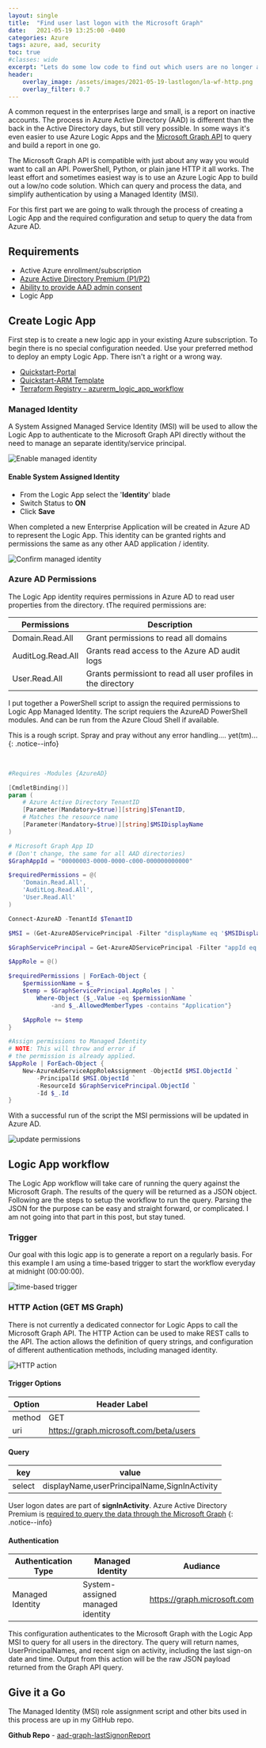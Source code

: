 ```yaml
---
layout: single
title:  "Find user last logon with the Microsoft Graph"
date:   2021-05-19 13:25:00 -0400
categories: Azure
tags: azure, aad, security
toc: true
#classes: wide
excerpt: "Lets do some low code to find out which users are no longer active."
header:
    overlay_image: /assets/images/2021-05-19-lastlogon/la-wf-http.png
    overlay_filter: 0.7
---
```


A common request in the enterprises large and small, is a report on inactive accounts. The process in Azure Active Directory (AAD) is different than the back in the Active Directory days, but still very possible. In some ways it's even easier to use Azure Logic Apps and the [Microsoft Graph API](graph-api) to query and build a report in one go.

The Microsoft Graph API is compatible with just about any way you would want to call an API. PowerShell, Python, or plain jane HTTP it all works. The least effort and sometimes easiest way is to use an Azure Logic App to build out a low/no code solution. Which can query and process the data, and simplify authentication by using a Managed Identity (MSI).

For this first part we are going to walk through the process of creating a Logic App and the required configuration and setup to query the data from Azure AD.

## Requirements

- Active Azure enrollment/subscription
- [Azure Active Directory Premium (P1/P2)](aadp-signinactivity)
- [Ability to provide AAD admin consent](admin-consent)
- Logic App

## Create Logic App

First step is to create a new logic app in your existing Azure subscription. To begin there is no special configuration needed. Use your preferred method to deploy an empty Logic App. There isn't a right or a wrong way.

- [Quickstart-Portal](qs-portal)
- [Quickstart-ARM Template](qs-arm-template)
- [Terraform Registry - azurerm_logic_app_workflow](qs-tf)

### Managed Identity

A System Assigned Managed Service Identity (MSI) will be used to allow the Logic App to authenticate to the Microsoft Graph API directly without the need to manage an separate identity/service principal.

![Enable managed identity](/assets/images/2021-05-19-lastlogon/la-msi-enable.png)

#### Enable System Assigned Identity

- From the Logic App select the '**Identity**' blade
- Switch Status to **ON**
- Click **Save**

When completed a new Enterprise Application will be created in Azure AD to represent the Logic App. This identity can be granted rights and permissions the same as any other AAD application / identity.

![Confirm managed identity](/assets/images/2021-05-19-lastlogon/la-msi-entapp.png)

### Azure AD Permissions

The Logic App identity requires permissions in Azure AD to read user properties from the directory. tThe required permissions are:

|Permissions|Description|
|---|---|
|Domain.Read.All|Grant permissions to read all domains|
|AuditLog.Read.All|Grants read access to the Azure AD audit logs|
|User.Read.All|Grants permissiont to read all user profiles in the directory|

I put together a PowerShell script to assign the required permissions to Logic App Managed Identity. The script requiers the AzureAD PowerShell modules. And can be run from the Azure Cloud Shell if available.

This is a rough script. Spray and pray without any error handling.... yet(tm)...
{: .notice--info}

<br />

```powershell
#Requires -Modules {AzureAD}

[CmdletBinding()]
param (
    # Azure Active Directory TenantID
    [Parameter(Mandatory=$true)][string]$TenantID, 
    # Matches the resource name         
    [Parameter(Mandatory=$true)][string]$MSIDisplayName     
)

# Microsoft Graph App ID 
# (Don't change, the same for all AAD directories)
$GraphAppId = "00000003-0000-0000-c000-000000000000"

$requiredPermissions = @(
    'Domain.Read.All',
    'AuditLog.Read.All',
    'User.Read.All'
)

Connect-AzureAD -TenantId $TenantID

$MSI = (Get-AzureADServicePrincipal -Filter "displayName eq '$MSIDisplayName'")

$GraphServicePrincipal = Get-AzureADServicePrincipal -Filter "appId eq '$GraphAppId'"

$AppRole = @()

$requiredPermissions | ForEach-Object {
    $permissionName = $_
    $temp = $GraphServicePrincipal.AppRoles | `
        Where-Object {$_.Value -eq $permissionName `
            -and $_.AllowedMemberTypes -contains "Application"}

    $AppRole += $temp
}

#Assign permissions to Managed Identity
# NOTE: This will throw and error if 
# the permission is already applied. 
$AppRole | ForEach-Object {
    New-AzureAdServiceAppRoleAssignment -ObjectId $MSI.ObjectId `
        -PrincipalId $MSI.ObjectId `
        -ResourceId $GraphServicePrincipal.ObjectId `
        -Id $_.Id
}
```

With a successful run of the script the MSI permissions will be updated in Azure AD.

![update permissions](/assets/images/2021-05-19-lastlogon/la-msi-aadperms.png)

## Logic App workflow

The Logic App workflow will take care of running the query against the Microsoft Graph. The results of the query will be returned as a JSON object. Following are the steps to setup the workflow to run the query. Parsing the JSON for the purpose can be easy and straight forward, or complicated. I am not going into that part in this post, but stay tuned.

### Trigger

Our goal with this logic app is to generate a report on a regularly basis. For this example I am using a time-based trigger to start the workflow everyday at midnight (00:00:00).

![time-based trigger](/assets/images/2021-05-19-lastlogon/la-wf-trigger.png)

### HTTP Action (GET MS Graph)

There is not currently a dedicated connector for Logic Apps to call the Microsoft Graph API. The HTTP Action can be used to make REST calls to the API. The action allows the definition of query strings, and configuration of different authentication methods, including managed identity.

![HTTP action](/assets/images/2021-05-19-lastlogon/la-wf-http.png)

#### Trigger Options

|**Option**|Header Label|
|---|---|
|method|GET|
|uri|https://graph.microsoft.com/beta/users|

#### Query

|key|value|
|---|---|
|select|displayName,userPrincipalName,SignInActivity|

User logon dates are part of **signInActivity**. Azure Active Directory Premium is [required to query the data through the Microsoft Graph](aadp-signinactivity)
{: .notice--info}

#### Authentication

|Authentication Type|Managed Identity|Audiance|
|---|---|---|
|Managed Identity|System-assigned managed identity|https://graph.microsoft.com|

This configuration authenticates to the Microsoft Graph with the Logic App MSI to query for all users in the directory. The query will return names, UserPrincipalNames, and recent sign on activity, including the last sign-on date and time. Output from this action will be the raw JSON payload returned from the Graph API query.

## Give it a Go

The Managed Identity (MSI) role assignment script and other bits used in this process are up in my GitHub repo.

**Github Repo** - [aad-graph-lastSignonReport](github-repo)

[qs-portal]: https://docs.microsoft.com/en-us/azure/logic-apps/quickstart-create-first-logic-app-workflow
[qs-arm-template]:https://docs.microsoft.com/en-us/azure/logic-apps/quickstart-create-deploy-azure-resource-manager-template?tabs=azure-portal
[qs-tf]:https://registry.terraform.io/providers/hashicorp/azurerm/latest/docs/resources/logic_app_workflow
[admin-consent]:https://docs.microsoft.com/en-us/azure/active-directory/manage-apps/grant-admin-consent#prerequisites
[graph-api]:https://docs.microsoft.com/en-us/graph/overview
[github-repo]:https://github.com/hibbertda/aad-graph-lastSignonReport
[aadp-signinactivity]:https://docs.microsoft.com/en-us/azure/active-directory/reports-monitoring/concept-all-sign-ins#what-azure-ad-license-do-you-need